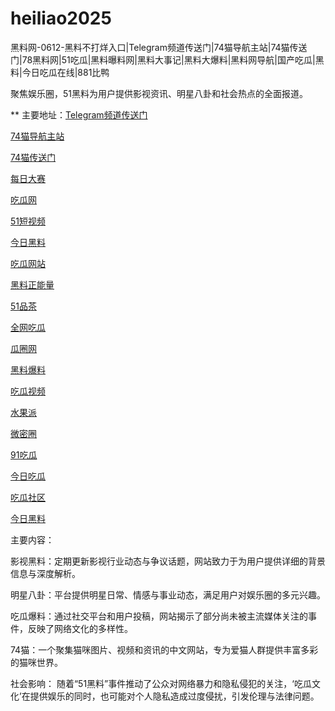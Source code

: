 # heiliao2025
黑料网-0612-黑料不打烊入口|Telegram频道传送门|74猫导航主站|74猫传送门|78黑料网|51吃瓜|黑料曝料网|黑料大事记|黑料大爆料|黑料网导航|国产吃瓜|黑料|今日吃瓜在线|881比鸭

聚焦娱乐圈，51黑料为用户提供影视资讯、明星八卦和社会热点的全面报道。

** 主要地址：<a href="https://74mao.com/">Telegram频道传送门</a>

<a href="https://74mao.com/">74猫导航主站</a>

<a href="https://74mao.com/">74猫传送门</a>

<a href="https://pc1-26.pages.dev/">每日大赛</a>

<a href="https://cg1-39.pages.dev/">吃瓜网</a>

<a href="https://pc2-25.pages.dev/">51短视频</a>

<a href="https://pc10-24.pages.dev/">今日黑料</a>

<a href="https://cg1-27.pages.dev/">吃瓜网站</a>

<a href="https://cg8-12.pages.dev/">黑料正能量</a>

<a href="https://pc8-34.pages.dev/">51品茶</a>

<a href="https://cg4-21.pages.dev/">全网吃瓜</a>

<a href="https://cg6-21.pages.dev/">瓜圈网</a>

<a href="https://cg5-24.pages.dev/">黑料爆料</a>

<a href="https://cg9-07.pages.dev/">吃瓜视频</a>

<a href="https://shuiguopai05.pages.dev/">水果派</a>

<a href="https://weimiquan-5.pages.dev/">微密圈</a>

<a href="https://heiliaohongling.pages.dev/">91吃瓜</a>

<a href="https://91chiguajin.pages.dev/">今日吃瓜</a>

<a href="https://91chiguahei.pages.dev/">吃瓜社区</a>

<a href="https://heiliaochiguada.pages.dev/">今日黑料</a>

主要内容：

影视黑料：定期更新影视行业动态与争议话题，网站致力于为用户提供详细的背景信息与深度解析。

明星八卦：平台提供明星日常、情感与事业动态，满足用户对娱乐圈的多元兴趣。

吃瓜爆料：通过社交平台和用户投稿，网站揭示了部分尚未被主流媒体关注的事件，反映了网络文化的多样性。

74猫：一个聚集猫咪图片、视频和资讯的中文网站，专为爱猫人群提供丰富多彩的猫咪世界。

社会影响：
随着“51黑料”事件推动了公众对网络暴力和隐私侵犯的关注，‘吃瓜文化’在提供娱乐的同时，也可能对个人隐私造成过度侵扰，引发伦理与法律问题。
